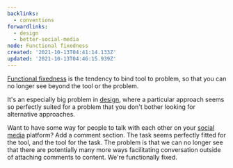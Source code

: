 ```yaml
---
backlinks:
  - conventions
forwardlinks:
  - design
  - better-social-media
node: Functional fixedness
created: '2021-10-13T04:41:14.133Z'
updated: '2021-10-13T04:46:15.939Z'
---
```

[Functional fixedness](https://en.wikipedia.org/wiki/Functional_fixedness) is the tendency to bind tool to problem, so that you can no longer see beyond the tool or the problem. 

It's an especially big problem in [design](design.md), where a particular approach seems so perfectly suited for a problem that you don't bother looking for alternative approaches. 

Want to have some way for people to talk with each other on your [social media](better-social-media.md) platform? Add a comment section. The task seems perfectly fitted for the tool, and the tool for the task. The problem is that we can no longer see that there are potentially many more ways facilitating conversation outside of attaching comments to content. We're functionally fixed. 

